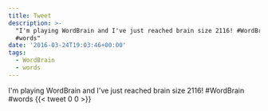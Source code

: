```yaml
---
title: Tweet
description: >-
  "I'm playing WordBrain and I've just reached brain size 2116! #WordBrain 
  #words"
date: '2016-03-24T19:03:46+00:00'
tags:
  - WordBrain
  - words
---
```

I'm playing WordBrain and I've just reached brain size 2116! #WordBrain  #words
      {{< tweet 0 0 >}}
    
